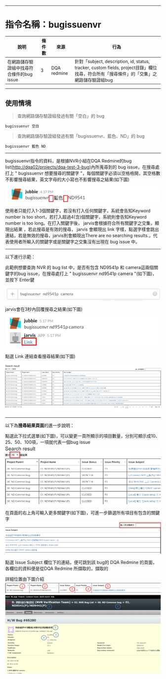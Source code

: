 
---

# 指令名稱：bugissuenvr

| 說明 | 條件數 | 來源 | 行為 |
| --- | --- | --- | --- |
| 在網路儲存驗證組中找尋符合條件的bug issue | 3 | DQA redmine | 針對「subject, description, id, status, tracker, custom fields, project目錄」欄位找尋，符合所有「搜尋條件」的「交集」之 網路儲存驗證組bug |

---

## 使用情境

> 查詢網路儲存驗證組發過有關「空白」的 bug

```
bugissuenvr 空白
```

> 查詢網路儲存驗證組發過有關「bugissuenvr、藍色、ND」的 bug

```
bugissuenvr 藍色 ND
```

---

bugissuenvr指令的資料，是根據NVR小組在DQA Redmine的bug list\([http://dqa02/projects/dqa-test-3-bug](http://dqa02/projects/dqa-test-3-bug)\)內所蒐尋到的 bug issue，在搜尋處打上 " bugissuenvr   想要搜尋的關鍵字 "，每個關鍵字必須以空格格開，其空格數不影響搜尋結果，英文字母的大小寫也不影響搜尋之結果\(如下圖\)

![](/assets/bugissuenvr1.png)

使用者只能打入1-3個關鍵字，若沒有打入任何關鍵字，系統會告知Keyword number is too short，若打入超過4\(含\)個關鍵字，系統則會告知Keyword number is too long。在打入關鍵字後， jarvis會根據符合所有關鍵字之交集，顯現出結果 ，若此搜尋是有效的搜尋， jarvis 會顯現出 link 字樣，點選字樣會跳出連結，若是無效的搜尋，jarvis則會顯現出There are no searching results.，代表使用者所輸入的關鍵字或是關鍵字之交集沒有出現在 bug issue 中。

---

以下進行示範：

此範例想要查詢 NVR 的 bug list 中，是否有包含 ND9541p 和 camera這兩個關鍵字的bug issue，在搜尋處打上 " bugissuenvr nd9541p camera "\(如下圖\)，並按下 Enter鍵

![](/assets/bugissuenvr2.png)

jarvis會在3秒內回覆搜尋之結果\(如下圖\)

![](/assets/bugissuenvr4.png)

點選 Link 連結查看搜尋結果\(如下圖\)

![](/assets/bugissuenvr5.png)

---

以下為**搜尋結果頁面**的進一步說明：

點選此下拉式選單\(如下圖\)，可以變更一頁所顯示的項目數量，分別可顯示成10、25、50、100項，一項就代表一個bug issue![](/assets/bugissuenvr6.png)

在頁面的右上角可輸入更多關鍵字\(如下圖\)，可進一步篩選所有項目有包含的關鍵字![](/assets/bugissuenvr7.png)

點選 Issue Subject 欄位下的連結，便可跳到該 bug的 DQA Redmine 的頁面，各欄位的資料便是從DQA Redmine 所擷取的，擷取的

詳細位置由下圖介紹![](/assets/bugissuenvr11.png)

